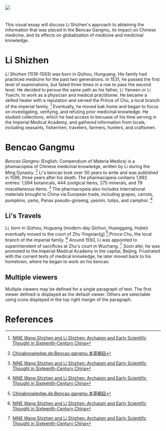 <a href="https://juncture-digital.org"><img src="https://juncture-digital.org/images/ve-button.png"></a>

<param ve-config 
       title="Li Shizhen and his Bencao gangmu" 
       author="Joey Hayes"
       banner="https://upload.wikimedia.org/wikipedia/commons/d/d9/Li_Shizhen.jpg" 
       layout="vertical">

<!-- Entities discussed throughout the essay are typically defined before the essay text and
     are thus available in all text.  Entity identifiers (QIDs) can be found in either
     Wikipedia or Wikidata (https://www.wikidata.org)> -->

<param ve-entity eid=""> <!--  -->


# 

This visual essay will discuss Li Shizhen's approach to abtaining the information that was placed in the Bencao Gangmu, its impact on Chinese medicine, and its effects on globalization of medicine and medicinal knowledge.  
<param ve-image 
       region="1,26,422,329" 
       url="https://archive.shine.cn/newsimage//NewsImage/2011/2011-07/2011-07-03/20110703_476008_01.jpg">

# Li Shizhen 

_Li Shizhen_ (1518-1593) was born in Qizhou, Hunguang. His family had practiced medicine for the past two generations. In 1531, he passed the first level of examinations, but failed three times in a row to pass the second level. He decided to persue the same path as his father, Li Yanwen or Li Yuechi, to work as a physician and medical practitioner. He became a skilled healer with a reputation and served the Prince of Chu, a local branch of the imperial family. [^1] Eventually, he moved bak home and began to focus on investigating, verifying, and refuting prior medicinal knowledge. He studied collections, which he had access to becuase of his time serving in the Imperial Medical Academy, and gathered information from locals, including oeasants, fishermen, travelers, farmers, hunters, and craftsmen.
<param ve-entity eid="Q698925"> <!-- Li Shizhen -->
<param ve-image 
       label="Li Shizhen" 
       description="Photo of Li Shizhen" 
       url="http://en.hubei.gov.cn/culture/highlights/201512/W020151215617659546186.jpg">

# Bencao Gangmu

_Bencao Gangmu_ (English: Compendium of  Materia Medica) is a phamacopeia of Chinese medicinal knowledge, written by Li during the Ming Dynasty. [^2]  Li's bencao took over 30 years to write and was published in 1596, three years after his death. The pharmacopeia contains 1,892 entries: 1,094 botanicals, 444 zoolgical items, 275 minerals, and 79 miscellaneous items. [^1]  The pharmacopeia also includes international materials brought to China via European trade, including grapes, carrots, pumpkins, yams, Panax pseudo-ginseng, yasmin, tulips, and camphor. [^1]
<param ve-entity eid="Q816658"> <!-- Bencao Gangmu -->

<param ve-image 
       label="Bencao Gangmu" 
       description="Pages in the pharmacopeia: Bencao Gangmu" 
       url="https://retrospectmagazinehca.files.wordpress.com/2021/04/kj2.jpeg?w=1024&h=580&crop=1">

## Li's Travels 
Li, born in Qizhou, Huguang (modern-day Qichun, Huanggang, Hubei) eventually moved to the court of Zhu Yingxian[g] [^2],Prince Chu, the local branch of the imperial family. [^1] Around 1550, Li was appointed to superintendent of sacrifices at Zhu's court in Wuchang. [^1] Soon afer, he was promoted to the Imperial Medical Academy in the capital, Beijing. Frustrated with the current texts of medical knowledge, he later moved back to his hometown, where he began to work on his bencao. 

<param ve-map center="" zoom="4" prefer-geojson>

<param ve-map-layer 
       url="http://geojson.io/#map=5/34.071/116.060"

<param ve-entity eid="Q10513920"> <!-- Qizhou, Huguang -->
<param ve-entity eid="Q1014420"> <!-- Wuchang -->
<param ve-entity eid="Q956"> <!-- Beijing -->
<param ve-entity eid="Q45634650"> <!-- Zhu Yingxian[g] -->

## Multiple viewers

Multiple viewers may be defined for a single paragraph of text.  The first viewer defined is displayed as the default viewer.  Others are selectable using icons displayed in the top right margin of the paragraph.
<param ve-image 
       
<param ve-entity eid="Q9903"> <!-- Ming Dynasty  -->

# References

[^1]: [NINE Wang Shizhen and Li Shizhen: Archaism and Early Scientific Thought in Sixteenth-Century China](https://www.jstor.org/stable/10.3998/mpub.3992087.14)
[^2]: [Chinaknowledge.de:Bencao gangmu 本草綱目](http://www.chinaknowledge.de/Literature/Science/bencaogangmu.html)


